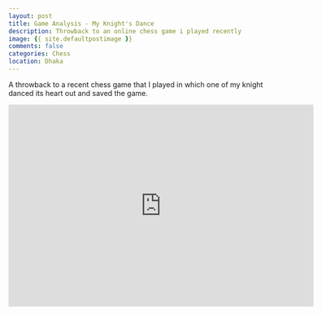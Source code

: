 ```yaml
---
layout: post
title: Game Analysis - My Knight's Dance 
description: Throwback to an online chess game i played recently 
image: {{ site.defaultpostimage }} 
comments: false
categories: Chess
location: Dhaka 
---
```


A throwback to a recent chess game that I played in which one of my knight danced its heart out and saved the game.

<iframe src="https://lichess.org/embed/game/XupoSNs7?theme=auto&bg=auto" width=600 height=397 frameborder=0></iframe>